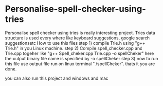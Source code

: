 # Personalise-spell-checker-using-tries
Personalise spell checker using tries is really interesting project. Tries data structure is used every where like keyboard suggestions, google search suggestionsetc 
How to use this files 
step 1) compile Trie.h using  "g++ Trie.h" in you Linux machine.
step 2) Compile spell_checker.cpp and Trie.cpp togeher like "g++ Spell_cheker.cpp Trie.cpp -o spellCheker" here the output binary file name is specified by -o spellCheker 
step 3) now to run this file use output file  run on linux terminal "./spellCheker". 
thats it you are done.

you can also run this project and windows and mac 
